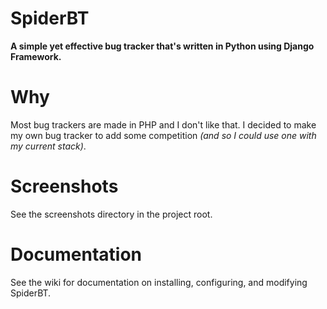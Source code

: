 # SpiderBT
__A simple yet effective bug tracker that's written in Python using Django Framework.__


# Why
Most bug trackers are made in PHP and I don't like that. I decided to make my own bug tracker to add some competition _(and so I could use one with my current stack)_.

# Screenshots
See the screenshots directory in the project root.

# Documentation
See the wiki for documentation on installing, configuring, and modifying SpiderBT.